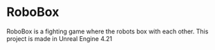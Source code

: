 # RoboBox
RoboBox is a fighting game where the robots box with each other. This project is made in Unreal Engine 4.21
